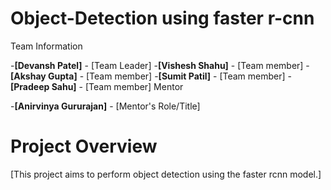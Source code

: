 # Object-Detection using faster r-cnn
Team Information

-**[Devansh Patel]** - [Team Leader]
-**[Vishesh Shahu]** - [Team member]
-**[Akshay Gupta]** - [Team member]
-**[Sumit Patil]** - [Team member]
-**[Pradeep Sahu]** - [Team member]
Mentor

-**[Anirvinya Gururajan]** - [Mentor's Role/Title]

# Project Overview
[This project aims to perform object detection using the faster rcnn model.]
